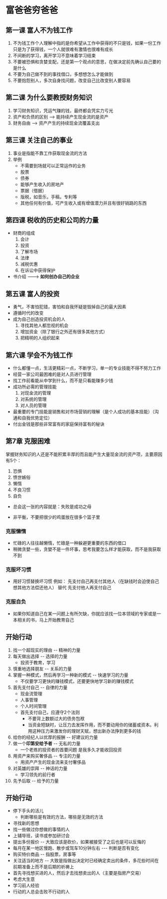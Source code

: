 # 富爸爸穷爸爸

## 第一课 富人不为钱工作

1. 不为钱工作个人理解中指的是你希望从工作中获得的不只是钱，如果一份工作只是为了获得钱，一个人就很难有激情也很难有成长
2. 不间断的学习，离开学习不意味着学习结束
3. 不要被恐惧和贪婪支配，还是第一个观点的意思，在做决定前先确认自己要的是什么
4. 不要为自己做不到的事找借口，多想想怎么才能做到
5. 不要抱怨别人，多次自身找问题，改变自己比改变别人要容易

## 第二课 为什么要教授财务知识
1. 学习财务知识，凭运气赚的钱，最终都会凭实力亏光
2. 资产和负债的区别 --> 能持续产生现金流的是资产
3. 财务自由 --> 资产产生的持续现金流覆盖支出

## 第三课 关注自己的事业
1. 事业是指能不靠工作获取现金流的方法
2. 举例
	* 不需要到场就可以正常运作的业务
	* 股票
	* 债券
	* 能够产生收入的房地产
	* 票据（借据）
	* 版税，如音乐，手稿，专利等
	* 其他任何有价值，可产生收入或有增值潜力并且有很好销路的东西

## 第四课 税收的历史和公司的力量
* 财商的组成
	1. 会计
	2. 投资
	3. 了解市场
	4. 法律
	5. 减税优惠
	6. 在诉讼中获得保护
* 书介绍 ---> **如何创办自己的企业**

## 第五课 富人的投资

* 勇气，不害怕犯错，害怕和自我怀疑是毁掉自己的最大因素
* 遵循时代的改变
* 成为自己创造投资机会的人
	1. 寻找其他人都忽视的机会
	2. 增加资金（除了银行之外还有很多其他方式）
	3. 把精明的人组织起来

## 第六课 学会不为钱工作

* 什么都懂一点，生活更精彩一点，不断学习，单一的专业技能不得不努力工作
* 经营一家公司最困难的是对人员进行管理
* 找工作前看能从中学到什么，而不是只看能赚多少钱
* 成功所必需的管理技能
	1. 对现金流的管理
	2. 对系统的管理
	3. 对人员的管理
* 最重要的专门技能是销售和对市场营销的理解（是个人成功的基本技能）（沟通和自我优势定位）  
* 付出金钱是那些非常富有的家庭保持富有的秘诀

## 第7章 克服困难
掌握财务知识的人还是不能积累丰厚的而且能产生大量现金流的资产项，主要原因有5个：

1. 恐惧
2. 愤世嫉俗
3. 懒惰
4. 不良习惯
5. 自负

* 总会这一张的内容就是：失败是成功之母

* 非平衡，不要把很少的鸡蛋放在很多个篮子里 

### 克服懒惰
* 忙碌的人往往越懒惰，忙碌是一种躲避更重要的东西的借口
* 稍微贪婪一些，贪婪不是一件坏事，思考我要怎么样才能获取，而不是我获取不到

### 克服坏习惯
* 用好习惯替换坏习惯
例如： 先支付自己再支付其他人（在缺钱时会迫使自己想其他方法偿还他人） 替代 先支付他人再支付自己

### 克服自负
* 如果你知道自己在某一问题上有所欠缺，你就应该找一位本领域的专家或是一本相关的书，马上开始教育自己

## 开始行动

1. 找一个超现实的理由 -- 精神的力量
2. 每天做出选择 -- 选择的力量
	* 投资于教育，学习
3. 慎重地选择朋友 -- 关系的力量
4. 掌握一种模式，然后再学习一种新的模式 -- 快速学习的力量
	* 不仅要学习更快的赚钱模式，还要更快地学习新的赚钱模式 
5. 首先支付自己 -- 自律的力量
	* 现金流管理
	* 人事管理
	* 个人时间管理
	* 首先支付自己，应遵守2个法则
		* 不要背上数额过大的债务包袱
		* 当资金短缺时，让压力去发挥作用，而不要动用你的储蓄或资本。利用这种压力来激发你的理财天赋，想出新办法挣到更多的钱
6. 给你的经纪人以优厚的报酬 -- 好建议的力量
7. 做一个**印第安给予者** -- 无私的力量
	* 一个老练的投资者的首要问题   是我多久才能收回投资
8. 用资产来购买奢侈品 -- 专注的力量
	* 用资产产生的现金流来支付奢侈品
9. 对英雄的崇拜 -- 神话的力量
	* 学习领先的前行者
10. 先予后取 -- 给予的力量

## 开始行动
* 停下手头的活儿
	* 判断哪些是有效的方法，哪些是无效的方法
* 寻找新的思想
* 找一些做过你想做的事情的人
* 上辅导班，读书或参加研讨会
* 提出多份报价 -- 大致应该是砍价，如果被接受了之后也是可以反悔的
* 每月在某一地区慢跑、散步或驾车10分钟左右 --- 判断是否有变化
* 购买特价商品 -- 指股票，房事等
* 关注适当的地方 -- 大致是指做出决定时已经确定卖出的条件，多花些时间在前期准备上而不是后期的祈祷上
* 首先寻找想买进的人，然后才去找想卖出的人（主要是指房产交易）
* 考虑大生意
* 学习前人经验
* 行动的人总会击败不行动的人